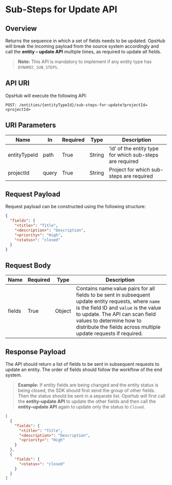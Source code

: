 # Sub-Steps for Update API

## Overview
Returns the sequence in which a set of fields needs to be updated. OpsHub will break the incoming payload from the source system accordingly and call the **entity – update API** multiple times, as required to update all fields.  

> **Note:** This API is mandatory to implement if any entity type has `DYNAMIC_SUB_STEPS`.  

## API URI
OpsHub will execute the following API:

```http
POST: /entities/{entityTypeId}/sub-steps-for-update?projectId=<projectId>
```

## URI Parameters

| Name | In | Required | Type | Description |
|------|----|---------|------|-------------|
| entityTypeId | path | True | String | ‘id’ of the entity type for which sub-steps are required |
| projectId | query | True | String | Project for which sub-steps are required |

## Request Payload
Request payload can be constructed using the following structure:

```json
{ 
  "fields": { 
    "<title>": "Title", 
    "<description>": "Description", 
    "<priority>": "High", 
    "<status>": "closed" 
  } 
}
```

## Request Body

| Name | Required | Type | Description |
|------|---------|------|-------------|
| fields | True | Object | Contains name:value pairs for all fields to be sent in subsequent update entity requests, where `name` is the field ID and `value` is the value to update. The API can scan field values to determine how to distribute the fields across multiple update requests if required. |

## Response Payload
The API should return a list of fields to be sent in subsequent requests to update an entity. The order of fields should follow the workflow of the end system.  

> **Example:** If entity fields are being changed and the entity status is being closed, the SDK should first send the group of other fields. Then the status should be sent in a separate list. OpsHub will first call the **entity–update API** to update the other fields and then call the **entity–update API** again to update only the status to `Closed`.

```json
[
  { 
    "fields": { 
      "<title>": "Title", 
      "<description>": "Description", 
      "<priority>": "High" 
    } 
  }, 
  { 
    "fields": { 
      "<status>": "closed" 
    } 
  } 
]
```
